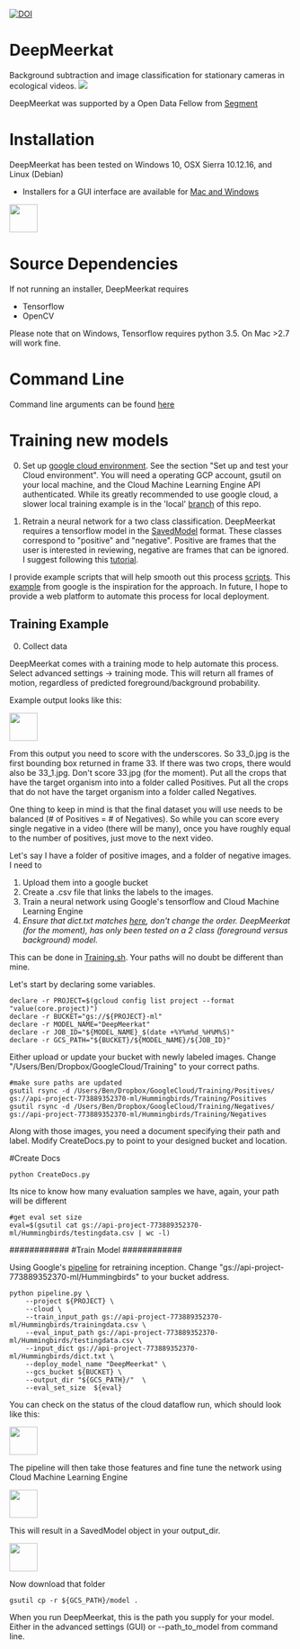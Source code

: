 [![DOI](https://zenodo.org/badge/89757881.svg)](https://zenodo.org/badge/latestdoi/89757881)

# DeepMeerkat
Background subtraction and image classification for stationary cameras in ecological videos.
![](https://github.com/bw4sz/DeepMeerkat/blob/master/images/Hummingbird.png)

DeepMeerkat was supported by a Open Data Fellow from [Segment](https://open.segment.com/fellowship)

# Installation

DeepMeerkat has been tested on Windows 10, OSX Sierra 10.12.16, and Linux (Debian)

* Installers for a GUI interface are available for [Mac and Windows](http://benweinstein.weebly.com/deepmeerkat.html)
<img src="https://github.com/bw4sz/DeepMeerkat/blob/master/images/DeepMeerkatFrontScreen.png" style=" width:50px ; height:50px " />

# Source Dependencies

If not running an installer, DeepMeerkat requires

* Tensorflow
* OpenCV

Please note that on Windows, Tensorflow requires python 3.5. On Mac >2.7 will work fine.

# Command Line

Command line arguments can be found [here](https://github.com/bw4sz/DeepMeerkat/blob/master/DeepMeerkat/CommandArgs.py)

# Training new models

0. Set up [google cloud environment](https://cloud.google.com/ml-engine/docs/getting-started-training-prediction). See the section "Set up and test your Cloud environment". You will need a operating GCP account, gsutil on your local machine, and the Cloud Machine Learning Engine API authenticated. While its greatly recommended to use google cloud, a slower local training example is in the 'local' [branch](https://github.com/bw4sz/DeepMeerkat/tree/local/training/Classification) of this repo.  

1. Retrain a neural network for a two class classification. DeepMeerkat requires a tensorflow model in the [SavedModel](https://github.com/tensorflow/tensorflow/blob/master/tensorflow/python/saved_model/README.md) format. These classes correspond to "positive" and "negative". Positive are frames that the user is interested in reviewing, negative are frames that can be ignored. I suggest following this [tutorial](https://cloud.google.com/blog/big-data/2016/12/how-to-classify-images-with-tensorflow-using-google-cloud-machine-learning-and-cloud-dataflow). 

I provide example scripts that will help smooth out this process [scripts](https://github.com/bw4sz/DeepMeerkat/blob/master/training/Classification/Training.sh). This [example](https://cloud.google.com/blog/big-data/2016/12/how-to-classify-images-with-tensorflow-using-google-cloud-machine-learning-and-cloud-dataflow) from google is the inspiration for the approach. In future, I hope to provide a web platform to automate this process for local deployment.

## Training Example

0. Collect data

DeepMeerkat comes with a training mode to help automate this process. Select advanced settings -> training mode. This will return all frames of motion, regardless of predicted foreground/background probability.

Example output looks like this:

<img src="https://github.com/bw4sz/DeepMeerkat/blob/master/images/trainingmode.png" style=" width:50px ; height:50px " />

From this output you need to score with the underscores. So 33_0.jpg is the first bounding box returned in frame 33. If there was two crops, there would also be 33_1.jpg. Don't score 33.jpg (for the moment). Put all the crops that have the target organism into into a folder called Positives. Put all the crops that do not have the target organism into a folder called Negatives. 

One thing to keep in mind is that the final dataset you will use needs to be balanced (# of Positives = # of Negatives). So while you can score every single negative in a video (there will be many), once you have roughly equal to the number of positives, just move to the next video.

Let's say I have a folder of positive images, and a folder of negative images. I need to 

1. Upload them into a google bucket
2. Create a .csv file that links the labels to the images.
3. Train a neural network using Google's tensorflow and Cloud Machine Learning Engine
4. *Ensure that dict.txt matches [here](https://github.com/bw4sz/DeepMeerkat/blob/master/training/Classification/dict.txt), don't change the order. DeepMeerkat (for the moment), has only been tested on a 2 class (foreground versus background) model.*

This can be done in [Training.sh](https://github.com/bw4sz/DeepMeerkat/blob/master/training/Classification/Training.sh). Your paths will no doubt be different than mine.

Let's start by declaring some variables. 

```
declare -r PROJECT=$(gcloud config list project --format "value(core.project)")
declare -r BUCKET="gs://${PROJECT}-ml"
declare -r MODEL_NAME="DeepMeerkat"
declare -r JOB_ID="${MODEL_NAME}_$(date +%Y%m%d_%H%M%S)"
declare -r GCS_PATH="${BUCKET}/${MODEL_NAME}/${JOB_ID}"
```

Either upload or update your bucket with newly labeled images. Change "/Users/Ben/Dropbox/GoogleCloud/Training" to your correct paths.

```
#make sure paths are updated
gsutil rsync -d /Users/Ben/Dropbox/GoogleCloud/Training/Positives/ gs://api-project-773889352370-ml/Hummingbirds/Training/Positives
gsutil rsync -d /Users/Ben/Dropbox/GoogleCloud/Training/Negatives/ gs://api-project-773889352370-ml/Hummingbirds/Training/Negatives
```

Along with those images, you need a document specifying their path and label. Modify CreateDocs.py to point to your designed bucket and location.

#Create Docs
```
python CreateDocs.py
```

Its nice to know how many evaluation samples we have, again, your path will be different

```
#get eval set size
eval=$(gsutil cat gs://api-project-773889352370-ml/Hummingbirds/testingdata.csv | wc -l)
```

############
#Train Model
############

Using Google's [pipeline](https://cloud.google.com/blog/big-data/2016/12/how-to-classify-images-with-tensorflow-using-google-cloud-machine-learning-and-cloud-dataflow) for retraining inception. Change "gs://api-project-773889352370-ml/Hummingbirds" to your bucket address.

```
python pipeline.py \
    --project ${PROJECT} \
    --cloud \
    --train_input_path gs://api-project-773889352370-ml/Hummingbirds/trainingdata.csv \
    --eval_input_path gs://api-project-773889352370-ml/Hummingbirds/testingdata.csv \
    --input_dict gs://api-project-773889352370-ml/Hummingbirds/dict.txt \
    --deploy_model_name "DeepMeerkat" \
    --gcs_bucket ${BUCKET} \
    --output_dir "${GCS_PATH}/"  \
    --eval_set_size  ${eval} 
```
You can check on the status of the cloud dataflow run, which should look like this:

<img src="https://github.com/bw4sz/DeepMeerkat/blob/master/images/DataFlow.png" style=" width:50px ; height:50px " />

The pipeline will then take those features and fine tune the network using Cloud Machine Learning Engine

<img src="https://github.com/bw4sz/DeepMeerkat/blob/master/images/Engine.png" style=" width:50px ; height:50px " />

This will result in a SavedModel object in your output_dir. 

<img src="https://github.com/bw4sz/DeepMeerkat/blob/master/images/model.png" style=" width:50px ; height:50px " />

Now download that folder

```
gsutil cp -r ${GCS_PATH}/model .
```

When you run DeepMeerkat, this is the path you supply for your model. Either in the advanced settings (GUI) or --path_to_model from command line.

